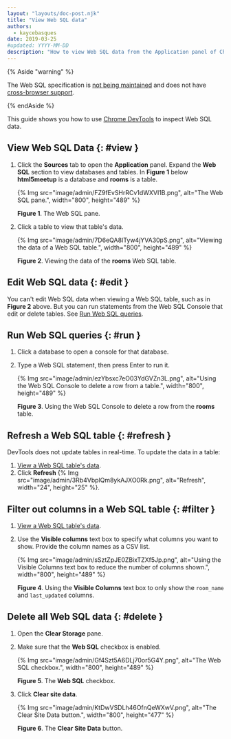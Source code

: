 ```yaml
---
layout: "layouts/doc-post.njk"
title: "View Web SQL data"
authors:
  - kaycebasques
date: 2019-03-25
#updated: YYYY-MM-DD
description: "How to view Web SQL data from the Application panel of Chrome DevTools."
---
```


{% Aside "warning" %}

The Web SQL specification is [not being maintained][1] and does not have [cross-browser support][caniuse-websql].

{% endAside %}

This guide shows you how to use [Chrome DevTools][2] to inspect Web SQL data.

## View Web SQL Data {: #view }

1.  Click the **Sources** tab to open the **Application** panel. Expand the **Web SQL** section to view databases and tables. In **Figure 1** below
    **html5meetup** is a database and **rooms** is a table.

    {% Img src="image/admin/FZ9fEvSHrRCv1dWXVI1B.png", alt="The Web SQL pane.", width="800", height="489" %}

    **Figure 1**. The Web SQL pane.

3.  Click a table to view that table's data.

    {% Img src="image/admin/7D6eQA8ITyw4jYVA30pS.png", alt="Viewing the data of a Web SQL table.", width="800", height="489" %}

    **Figure 2**. Viewing the data of the **rooms** Web SQL table.

## Edit Web SQL data {: #edit }

You can't edit Web SQL data when viewing a Web SQL table, such as in **Figure 2** above. But you can
run statements from the Web SQL Console that edit or delete tables. See [Run Web SQL queries][3].

## Run Web SQL queries {: #run }

1.  Click a database to open a console for that database.
2.  Type a Web SQL statement, then press Enter to run it.

    {% Img src="image/admin/ezYbsxc7eO03YdGVZn3L.png", alt="Using the Web SQL Console to delete a row from a table.", width="800", height="489" %}

    **Figure 3**. Using the Web SQL Console to delete a row from the **rooms** table.

## Refresh a Web SQL table {: #refresh }

DevTools does not update tables in real-time. To update the data in a table:

1.  [View a Web SQL table's data][4].
2.  Click **Refresh** {% Img src="image/admin/3Rb4VbplQm8ykAJXO0Rk.png", alt="Refresh", width="24", height="25" %}.

## Filter out columns in a Web SQL table {: #filter }

1.  [View a Web SQL table's data][5].
2.  Use the **Visible columns** text box to specify what columns you want to show. Provide the
    column names as a CSV list.

    {% Img src="image/admin/sSztZpJE0ZBixTZXf5Jp.png", alt="Using the Visible Columns text box to reduce the number of columns shown.", width="800", height="489" %}

    **Figure 4**. Using the **Visible Columns** text box to only show the `room_name` and
    `last_updated` columns.

## Delete all Web SQL data {: #delete }

1.  Open the **Clear Storage** pane.
2.  Make sure that the **Web SQL** checkbox is enabled.

    {% Img src="image/admin/Gf4Szt5A6DLj70or5G4Y.png", alt="The Web SQL checkbox.", width="800", height="489" %}

    **Figure 5**. The **Web SQL** checkbox.

3.  Click **Clear site data**.

    {% Img src="image/admin/KtDwVSDLh46OfnQeWXwV.png", alt="The Clear Site Data button.", width="800", height="477" %}

    **Figure 6**. The **Clear Site Data** button.

[1]: https://www.w3.org/TR/webdatabase/#status-of-this-document
[2]: /docs/devtools
[3]: #run
[4]: #view
[5]: #view
[caniuse-websql]: https://caniuse.com/sql-storage
